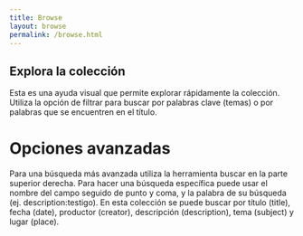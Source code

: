```yaml
---
title: Browse
layout: browse
permalink: /browse.html
---
```


## Explora la colección
Esta es una ayuda visual que permite explorar rápidamente la colección. Utiliza la opción de filtrar para buscar por palabras clave (temas) o por palabras que se encuentren en el título. 
# Opciones avanzadas
Para una búsqueda más avanzada utiliza la herramienta buscar en la parte superior derecha. Para hacer una búsqueda específica puede usar el nombre del campo seguido de punto y coma, y la palabra de su búsqueda (ej. description:testigo). En esta colección se puede buscar por título (title), fecha (date), productor (creator), descripción (description), tema (subject) y lugar (place). 